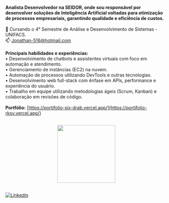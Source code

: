 <link rel="stylesheet" href="https://cdn.jsdelivr.net/gh/devicons/devicon@v2.15.1/devicon.min.css">
          

<strong>Analista Desenvolvedor na SEIDOR, onde sou responsável por desenvolver soluções de Inteligência Artificial voltadas para otimização de processos empresariais, garantindo qualidade e eficiência de custos.</strong>
<br/>
<br/>🌱 Cursando o 4° Semestre de Análise e Desenvolvimento de Sistemas - UNIFACS.
<br/>📫 Jonathan-516@hotmail.com
<br/>
<br/><strong>Principais habilidades e experiências:</strong>
<br/>• Desenvolvimento de chatbots e assistentes virtuais com foco em automação e atendimento.
<br/>• Gerenciamento de instâncias (EC2) na nuvem.
<br/>•  Automação de processos utilizando DevTools e outras tecnologias.
<br/>• Desenvolvimento web full-stack com ênfase em APIs, performance e experiência do usuário.
<br/>• Trabalho em equipe utilizando metodologias ágeis (Scrum, Kanban) e colaboração em revisões de código.
<br/>
<br/><strong>Portfólio:</strong> [https://portifolio-six-drab.vercel.app/](https://portifolio-rksv.vercel.app/)

##

<div align="center">
  <a href="https://github.com/cortoppassi">
  <img height="180em" src="https://github-readme-stats.vercel.app/api/top-langs/?username=cortoppassi&layout=compact&langs_count=7&theme=dark"/>
</div>
<!-- <div>

 
 <img align="center" alt="Js" height="50" width="50" src="https://raw.githubusercontent.com/devicons/devicon/master/icons/javascript/javascript-plain.svg"      style="max-width: 100%;"> 
 
 <img align="center" alt="React" height="50" width="50" src="https://cdn.jsdelivr.net/gh/devicons/devicon/icons/react/react-original-wordmark.svg" style="max-        width: 100%;">
          
 <img align="center" alt="Node" height="100" width="100" src="https://cdn.jsdelivr.net/gh/devicons/devicon/icons/nodejs/nodejs-original-wordmark.svg" style="max-width:    100%;"/>
                   
 </div> -->
 
##

  <a href="https://www.linkedin.com/in/jonathan-cortoppassi-83193323a/" target="_blank"><img src="https://img.shields.io/badge/LinkedIn-0077B5?style=for-the-badge&logo=linkedin&logoColor=white" alt="Linkedin"></a>
